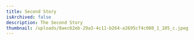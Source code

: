 ```yaml
---
title: Second Story
isArchived: false
description: The Second Story
thumbnail: /uploads/8aec62eb-29a3-4c11-b264-a2695cf4c080_1_105_c.jpeg
---
```

